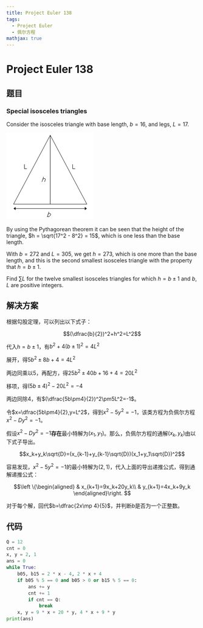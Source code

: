 ```yaml
---
title: Project Euler 138
tags:
  - Project Euler
  - 佩尔方程
mathjax: true
---
```

<escape><!-- more --></escape>
    
# Project Euler 138
## 题目
### Special isosceles triangles


Consider the isosceles triangle with base length, $b = 16$, and legs, $L = 17$.

![](../images/p138.png)

By using the Pythagorean theorem it can be seen that the height of the triangle, $h = \sqrt{17^2 - 8^2} = 15$, which is one less than the base length.

With $b = 272$ and $L = 305$, we get $h = 273$, which is one more than the base length, and this is the second smallest isosceles triangle with the property that $h = b \pm 1$.

Find $\sum L$ for the twelve smallest isosceles triangles for which $h = b \pm 1$ and $b, L$ are positive integers.


## 解决方案

根据勾股定理，可以列出以下式子：

$$(\dfrac{b}{2})^2+h^2=L^2$$

代入$h=b\pm 1$，有$b^2+4(b\pm 1)^2=4L^2$

展开，得$5b^2\pm 8b+4=4L^2$

两边同乘以$5$，再配方，得$25b^2\pm 40b+16+4=20L^2$

移项，得$(5b\pm 4)^2-20L^2=-4$

两边同除$4$，有$(\dfrac{5b\pm4}{2})^2\pm5L^2=-1$。

令$x=\dfrac{5b\pm4}{2},y=L^2$，得到$x^2-5y^2=-1$，该类方程为负佩尔方程$x^2-Dy^2=-1$。

假设$x^2-Dy^2=-1$**存在**最小特解为$(x_1,y_1)$。那么，负佩尔方程的通解$(x_k,y_k)$由以下式子导出。

$$x_k+y_k\sqrt{D}=(x_{k-1}+y_{k-1}\sqrt{D})(x_1+y_1\sqrt{D})^2$$

容易发现，$x^2-5y^2=-1$的最小特解为$(2,1)$，代入上面的导出递推公式，得到通解递推公式：

$$\left \{\begin{aligned}
  & x_{k+1}=9x_k+20y_k\\
  & y_{k+1}=4x_k+9y_k
\end{aligned}\right.
$$

对于每个解，回代$b=\dfrac{2x\mp 4}{5}$，并判断$b$是否为一个正整数。

## 代码

```py
Q = 12
cnt = 0
x, y = 2, 1
ans = 0
while True:
    b05, b15 = 2 * x - 4, 2 * x + 4
    if b05 % 5 == 0 and b05 > 0 or b15 % 5 == 0:
        ans += y
        cnt += 1
        if cnt == Q:
            break
    x, y = 9 * x + 20 * y, 4 * x + 9 * y
print(ans)

```
